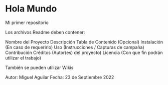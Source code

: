# Hola Mundo
Mi primer repositorio

Los archivos Readme deben contener:

Nombre del Proyecto
Descripción
Tabla de Contenido (Opcional)
Instalación (En caso de requerirlo)
Uso (Instrucciones / Capturas de campaña)
Contribución
Créditos (Autor(es) del proyecto)
Licencia (Con que fin podrán utilizar el trabajo)

También se pueden utilizar Wikis 

Autor: Miguel Aguilar
Fecha: 23 de Septiembre 2022
